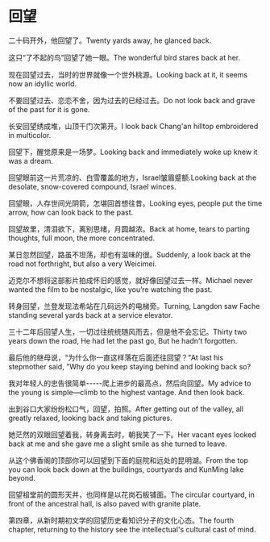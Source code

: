 # 回望

<p><span class="chinese">二十码开外，他回望了。</span><span class="english">Twenty yards away, he glanced back.</span></p>

<p><span class="chinese">这只“了不起的鸟”回望了她一眼。</span><span class="english">The wonderful bird stares back at her.</span></p>

<p><span class="chinese">现在回望过去，当时的世界就像一个世外桃源。</span><span class="english">Looking back at it, it seems now an idyllic world.</span></p>

<p><span class="chinese">不要回望过去、恋恋不舍，因为过去的已经过去。</span><span class="english">Do not look back and grave of the past for it is gone.</span></p>

<p><span class="chinese">长安回望绣成堆，山顶千门次第开。</span><span class="english">I look back Chang'an hilltop embroidered in multicolor.</span></p>

<p><span class="chinese">回望下，醒觉原来是一场梦。</span><span class="english">Looking back and immediately woke up knew it was a dream.</span></p>

<p><span class="chinese">回望眼前这一片荒凉的、白雪覆盖的地方，Israel皱眉蹙额.</span><span class="english">Looking back at the desolate, snow-covered compound, Israel winces.</span></p>

<p><span class="chinese">回望眼，人存世间光阴箭，怎堪回首想往昔。</span><span class="english">Looking eyes, people put the time arrow, how can look back to the past.</span></p>

<p><span class="chinese">回望故里，清泪欲下，离别思绪，月圆越浓。</span><span class="english">Back at home, tears to parting thoughts, full moon, the more concentrated.</span></p>

<p><span class="chinese">某日忽然回望，路虽不坦荡，却也有滋味的很。</span><span class="english">Suddenly, a look back at the road not forthright, but also a very Weicimei.</span></p>

<p><span class="chinese">迈克尔不想将这部影片拍成怀旧的感觉，就好像回望过去一样。</span><span class="english">Michael never wanted the film to be nostalgic, like you’re watching the past.</span></p>

<p><span class="chinese">转身回望，兰登发现法希站在几码远外的电梯旁。</span><span class="english">Turning, Langdon saw Fache standing several yards back at a service elevator.</span></p>

<p><span class="chinese">三十二年后回望人生，一切过往统统随风而去，但是他不会忘记。</span><span class="english">Thirty two years down the road, He had let the past go, But he hadn't forgotten.</span></p>

<p><span class="chinese">最后他的继母说，“为什么你一直这样落在后面还往回望？”</span><span class="english">At last his stepmother said, "Why do you keep staying behind and looking back so?</span></p>

<p><span class="chinese">我对年轻人的忠告很简单-----爬上进步的最高点，然后向回望。</span><span class="english">My advice to the young is simple—climb to the highest vantage. And then look back.</span></p>

<p><span class="chinese">出到谷口大家纷纷松口气，回望，拍照。</span><span class="english">After getting out of the valley, all greatly relaxed, looking back and taking pictures.</span></p>

<p><span class="chinese">她茫然的双眼回望着我，转身离去时，朝我笑了一下。</span><span class="english">Her vacant eyes looked back at me and she gave me a slight smile as she turned to leave.</span></p>

<p><span class="chinese">从这个佛香阁的顶部你可以回望到下面的庭院和远处的昆明湖。</span><span class="english">From the top you can look back down at the buildings, courtyards and KunMing lake beyond.</span></p>

<p><span class="chinese">回望祖堂前的圆形天井，也同样是以花岗石板铺面。</span><span class="english">The circular courtyard, in front of the ancestral hall, is also paved with granite plate.</span></p>

<p><span class="chinese">第四章，从新时期初文学的回望历史看知识分子的文化心态。</span><span class="english">The fourth chapter, returning to the history see the intellectual's cultural cast of mind.</span></p>

